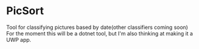 # PicSort
Tool for classifying pictures based by date(other classifiers coming soon)
For the moment this will be a dotnet tool, but I'm also thinking at making it a UWP app.
